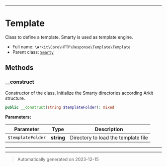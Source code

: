 ***

# Template

Class to define a template. Smarty is used as template engine.



* Full name: `\Arkit\Core\HTTP\Response\Template\Template`
* Parent class: [`Smarty`](../../../../../Smarty.md)




## Methods


### __construct

Constructor of the class. Initialize the Smarty directories according Arkit structure.

```php
public __construct(string $templateFolder): mixed
```








**Parameters:**

| Parameter | Type | Description |
|-----------|------|-------------|
| `$templateFolder` | **string** | Directory to load the template file |





***


***
> Automatically generated on 2023-12-15
